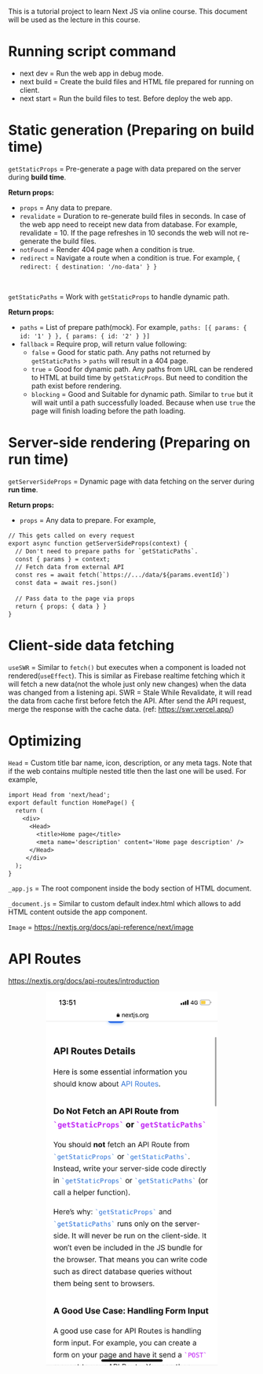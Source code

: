 This is a tutorial project to learn Next JS via online course. This document will be used as the lecture in this course.

# Running script command

- next dev = Run the web app in debug mode.
- next build = Create the build files and HTML file prepared for running on client.
- next start = Run the build files to test. Before deploy the web app.

# Static generation (Preparing on build time)

`getStaticProps` = Pre-generate a page with data prepared on the server during <b>build time</b>.

<b>Return props:</b>

- `props` = Any data to prepare.
- `revalidate` = Duration to re-generate build files in seconds. In case of the web app need to receipt new data from database.
  For example, revalidate = 10. If the page refreshes in 10 seconds the web will not re-generate the build files.
- `notFound` = Render 404 page when a condition is true.
- `redirect` = Navigate a route when a condition is true. For example, `{ redirect: { destination: '/no-data' } }`

<br/>

`getStaticPaths` = Work with `getStaticProps` to handle dynamic path.

<b>Return props:</b>

- `paths` = List of prepare path(mock). For example, `paths: [{ params: { id: '1' } }, { params: { id: '2' } }]`
- `fallback` = Require prop, will return value following:
  - `false` = Good for static path. Any paths not returned by `getStaticPaths` > `paths` will result in a 404 page.
  - `true` = Good for dynamic path. Any paths from URL can be rendered to HTML at build time by `getStaticProps`. But need to condition the path exist before rendering.
  - `blocking` = Good and Suitable for dynamic path. Similar to `true` but it will wait until a path successfully loaded. Because when use `true` the page will finish loading before the path loading.

# Server-side rendering (Preparing on run time)

`getServerSideProps` = Dynamic page with data fetching on the server during <b>run time</b>.

<b>Return props:</b>

- `props` = Any data to prepare.
  For example,

```
// This gets called on every request
export async function getServerSideProps(context) {
  // Don't need to prepare paths for `getStaticPaths`.
  const { params } = context;
  // Fetch data from external API
  const res = await fetch(`https://.../data/${params.eventId}`)
  const data = await res.json()

  // Pass data to the page via props
  return { props: { data } }
}
```

# Client-side data fetching

`useSWR` = Similar to `fetch()` but executes when a component is loaded not rendered(`useEffect`). This is similar as Firebase realtime fetching which it will fetch a new data(not the whole just only new changes) when the data was changed from a listening api.
SWR = Stale While Revalidate, it will read the data from cache first before fetch the API. After send the API request, merge the response with the cache data. (ref: https://swr.vercel.app/)

# Optimizing

`Head` = Custom title bar name, icon, description, or any meta tags. Note that if the web contains multiple nested title then the last one will be used.
For example,

```
import Head from 'next/head';
export default function HomePage() {
  return (
    <div>
      <Head>
        <title>Home page</title>
        <meta name='description' content='Home page description' />
      </Head>
     </div>
  );
}
```

`_app.js` = The root component inside the body section of HTML document.

`_document.js` = Similar to custom default index.html which allows to add HTML content outside the app component.

`Image` = https://nextjs.org/docs/api-reference/next/image

# API Routes

https://nextjs.org/docs/api-routes/introduction

<p align="center">
  <img src="https://github.com/apiwathantrakool/nextjs-tutorial/blob/main/readmeAssets/api-routes-details.png?raw=true" width="350" title="hover text">
 </p>
